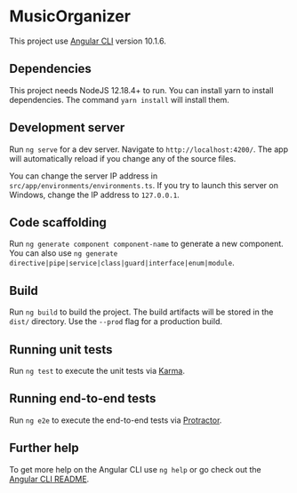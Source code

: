 # MusicOrganizer

This project use [Angular CLI](https://github.com/angular/angular-cli) version 10.1.6.

## Dependencies

This project needs NodeJS 12.18.4+ to run.
You can install yarn to install dependencies.
The command ```yarn install``` will install them.

## Development server

Run `ng serve` for a dev server. Navigate to `http://localhost:4200/`. The app will automatically reload if you change any of the source files.

You can change the server IP address in ```src/app/environments/environments.ts```.
If you try to launch this server on Windows, change the IP address to ```127.0.0.1```.

## Code scaffolding

Run `ng generate component component-name` to generate a new component. You can also use `ng generate directive|pipe|service|class|guard|interface|enum|module`.

## Build

Run `ng build` to build the project. The build artifacts will be stored in the `dist/` directory. Use the `--prod` flag for a production build.

## Running unit tests

Run `ng test` to execute the unit tests via [Karma](https://karma-runner.github.io).

## Running end-to-end tests

Run `ng e2e` to execute the end-to-end tests via [Protractor](http://www.protractortest.org/).

## Further help

To get more help on the Angular CLI use `ng help` or go check out the [Angular CLI README](https://github.com/angular/angular-cli/blob/master/README.md).
